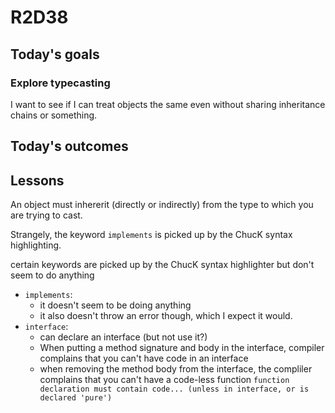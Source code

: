 # R2D38

## Today's goals
### Explore typecasting
I want to see if I can treat objects the same even without sharing inheritance chains or something.

## Today's outcomes


## Lessons
An object must inhererit (directly or indirectly) from the type to which you are trying to cast.

Strangely, the keyword `implements` is picked up by the ChucK syntax highlighting.


certain keywords are picked up by the ChucK syntax highlighter but don't seem to do anything
- `implements`: 
  - it doesn't seem to be doing anything
  - it also doesn't throw an error though, which I expect it would.
- `interface`:
  - can declare an interface (but not use it?)
  - When putting a method signature and body in the interface, compiler complains that you can't have code in an interface
  - when removing the method body from the interface, the compliler complains that you can't have a code-less function `function declaration must contain code... (unless in interface, or is declared 'pure')`

